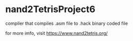 # nand2TetrisProject6
compiler that compiles .asm file to .hack binary coded file

for more imfo, visit https://www.nand2tetris.org/
